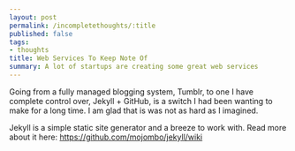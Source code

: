 ```yaml
---
layout: post
permalink: /incompletethoughts/:title
published: false
tags:
- thoughts 
title: Web Services To Keep Note Of
summary: A lot of startups are creating some great web services
---
```


Going from a fully managed blogging system, Tumblr, to one I have complete control over, Jekyll + GitHub, is a switch I had been wanting to make for a long time.  I am glad that is was not as hard as I imagined.

Jekyll is a simple static site generator and a breeze to work with. Read more about it here: <https://github.com/mojombo/jekyll/wiki>

